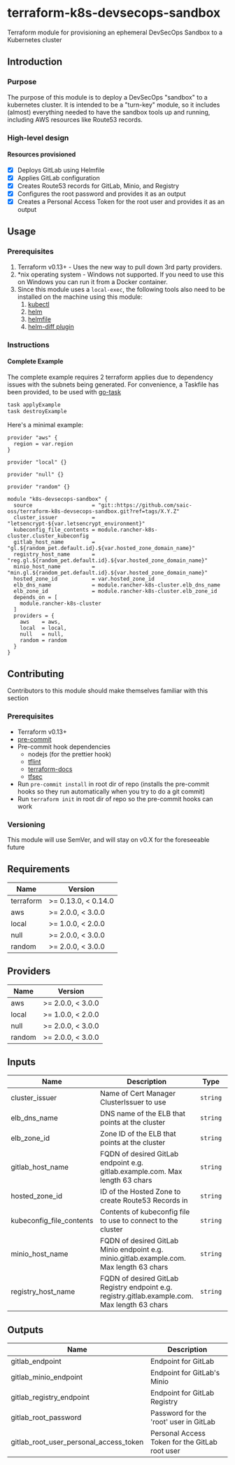 # terraform-k8s-devsecops-sandbox

Terraform module for provisioning an ephemeral DevSecOps Sandbox to a Kubernetes cluster

## Introduction

### Purpose

The purpose of this module is to deploy a DevSecOps "sandbox" to a kubernetes cluster. It is intended to be a "turn-key" module, so it includes (almost) everything needed to have the sandbox tools up and running, including AWS resources like Route53 records.

### High-level design

#### Resources provisioned

- [x] Deploys GitLab using Helmfile
- [x] Applies GitLab configuration
- [x] Creates Route53 records for GitLab, Minio, and Registry
- [x] Configures the root password and provides it as an output
- [x] Creates a Personal Access Token for the root user and provides it as an output

## Usage

### Prerequisites

1. Terraform v0.13+ - Uses the new way to pull down 3rd party providers.
1. \*nix operating system - Windows not supported. If you need to use this on Windows you can run it from a Docker container.
1. Since this module uses a `local-exec`, the following tools also need to be installed on the machine using this module:
   1. [kubectl][kubectl]
   1. [helm][helm]
   1. [helmfile][helmfile]
   1. [helm-diff plugin][helm-diff]

### Instructions

#### Complete Example

The complete example requires 2 terraform applies due to dependency issues with the subnets being generated. For convenience, a Taskfile has been provided, to be used with [go-task][go-task]

```sh
task applyExample
task destroyExample
```

Here's a minimal example:

```hcl
provider "aws" {
  region = var.region
}

provider "local" {}

provider "null" {}

provider "random" {}

module "k8s-devsecops-sandbox" {
  source                   = "git::https://github.com/saic-oss/terraform-k8s-devsecops-sandbox.git?ref=tags/X.Y.Z"
  cluster_issuer           = "letsencrypt-${var.letsencrypt_environment}"
  kubeconfig_file_contents = module.rancher-k8s-cluster.cluster_kubeconfig
  gitlab_host_name         = "gl.${random_pet.default.id}.${var.hosted_zone_domain_name}"
  registry_host_name       = "reg.gl.${random_pet.default.id}.${var.hosted_zone_domain_name}"
  minio_host_name          = "min.gl.${random_pet.default.id}.${var.hosted_zone_domain_name}"
  hosted_zone_id           = var.hosted_zone_id
  elb_dns_name             = module.rancher-k8s-cluster.elb_dns_name
  elb_zone_id              = module.rancher-k8s-cluster.elb_zone_id
  depends_on = [
    module.rancher-k8s-cluster
  ]
  providers = {
    aws    = aws,
    local  = local,
    null   = null,
    random = random
  }
}
```

## Contributing

Contributors to this module should make themselves familiar with this section

### Prerequisites

- Terraform v0.13+
- [pre-commit][pre-commit]
- Pre-commit hook dependencies
  - nodejs (for the prettier hook)
  - [tflint][tflint]
  - [terraform-docs][terraform-docs]
  - [tfsec][tfsec]
- Run `pre-commit install` in root dir of repo (installs the pre-commit hooks so they run automatically when you try to do a git commit)
- Run `terraform init` in root dir of repo so the pre-commit hooks can work

### Versioning

This module will use SemVer, and will stay on v0.X for the foreseeable future

<!-- prettier-ignore-start -->
<!-- BEGINNING OF PRE-COMMIT-TERRAFORM DOCS HOOK -->
## Requirements

| Name | Version |
|------|---------|
| terraform | >= 0.13.0, < 0.14.0 |
| aws | >= 2.0.0, < 3.0.0 |
| local | >= 1.0.0, < 2.0.0 |
| null | >= 2.0.0, < 3.0.0 |
| random | >= 2.0.0, < 3.0.0 |

## Providers

| Name | Version |
|------|---------|
| aws | >= 2.0.0, < 3.0.0 |
| local | >= 1.0.0, < 2.0.0 |
| null | >= 2.0.0, < 3.0.0 |
| random | >= 2.0.0, < 3.0.0 |

## Inputs

| Name | Description | Type | Default | Required |
|------|-------------|------|---------|:--------:|
| cluster\_issuer | Name of Cert Manager ClusterIssuer to use | `string` | n/a | yes |
| elb\_dns\_name | DNS name of the ELB that points at the cluster | `string` | n/a | yes |
| elb\_zone\_id | Zone ID of the ELB that points at the cluster | `string` | n/a | yes |
| gitlab\_host\_name | FQDN of desired GitLab endpoint e.g. gitlab.example.com. Max length 63 chars | `string` | n/a | yes |
| hosted\_zone\_id | ID of the Hosted Zone to create Route53 Records in | `string` | n/a | yes |
| kubeconfig\_file\_contents | Contents of kubeconfig file to use to connect to the cluster | `string` | n/a | yes |
| minio\_host\_name | FQDN of desired GitLab Minio endpoint e.g. minio.gitlab.example.com. Max length 63 chars | `string` | n/a | yes |
| registry\_host\_name | FQDN of desired GitLab Registry endpoint e.g. registry.gitlab.example.com. Max length 63 chars | `string` | n/a | yes |

## Outputs

| Name | Description |
|------|-------------|
| gitlab\_endpoint | Endpoint for GitLab |
| gitlab\_minio\_endpoint | Endpoint for GitLab's Minio |
| gitlab\_registry\_endpoint | Endpoint for GitLab Registry |
| gitlab\_root\_password | Password for the 'root' user in GitLab |
| gitlab\_root\_user\_personal\_access\_token | Personal Access Token for the GitLab root user |

<!-- END OF PRE-COMMIT-TERRAFORM DOCS HOOK -->
<!-- prettier-ignore-end -->

[helm-operator]: https://github.com/fluxcd/helm-operator
[pre-commit]: https://pre-commit.com/
[tflint]: https://github.com/terraform-linters/tflint
[terraform-docs]: https://github.com/terraform-docs/terraform-docs
[tfsec]: https://github.com/liamg/tfsec
[kubectl]: https://kubernetes.io/docs/tasks/tools/install-kubectl/
[helm]: https://helm.sh/docs/intro/install/
[helmfile]: https://github.com/roboll/helmfile
[helm-diff]: https://github.com/databus23/helm-diff
[go-task]: https://taskfile.dev/#/
